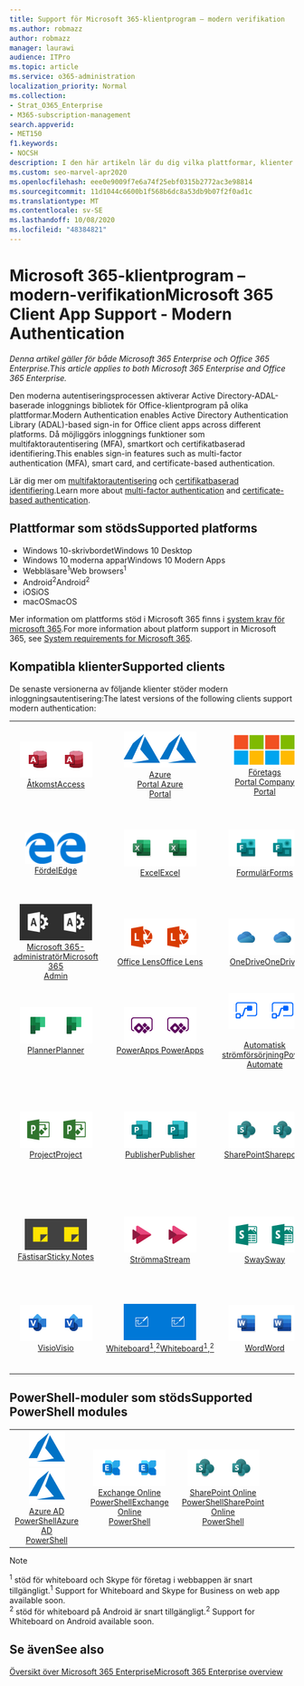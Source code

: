 ```yaml
---
title: Support för Microsoft 365-klientprogram – modern verifikation
ms.author: robmazz
author: robmazz
manager: laurawi
audience: ITPro
ms.topic: article
ms.service: o365-administration
localization_priority: Normal
ms.collection:
- Strat_O365_Enterprise
- M365-subscription-management
search.appverid:
- MET150
f1.keywords:
- NOCSH
description: I den här artikeln lär du dig vilka plattformar, klienter och PowerShell-moduler som stöder modern auktorisering för Microsoft 365.
ms.custom: seo-marvel-apr2020
ms.openlocfilehash: eee0e9009f7e6a74f25ebf0315b2772ac3e98814
ms.sourcegitcommit: 11d1044c6600b1f568b6dc8a53db9b07f2f0ad1c
ms.translationtype: MT
ms.contentlocale: sv-SE
ms.lasthandoff: 10/08/2020
ms.locfileid: "48384821"
---
```

# <a name="microsoft-365-client-app-support---modern-authentication"></a><span data-ttu-id="63870-103">Microsoft 365-klientprogram – modern-verifikation</span><span class="sxs-lookup"><span data-stu-id="63870-103">Microsoft 365 Client App Support - Modern Authentication</span></span>

<span data-ttu-id="63870-104">*Denna artikel gäller för både Microsoft 365 Enterprise och Office 365 Enterprise.*</span><span class="sxs-lookup"><span data-stu-id="63870-104">*This article applies to both Microsoft 365 Enterprise and Office 365 Enterprise.*</span></span>

<span data-ttu-id="63870-105">Den moderna autentiseringsprocessen aktiverar Active Directory-ADAL-baserade inloggnings bibliotek för Office-klientprogram på olika plattformar.</span><span class="sxs-lookup"><span data-stu-id="63870-105">Modern Authentication enables Active Directory Authentication Library (ADAL)-based sign-in for Office client apps across different platforms.</span></span> <span data-ttu-id="63870-106">Då möjliggörs inloggnings funktioner som multifaktorautentisering (MFA), smartkort och certifikatbaserad identifiering.</span><span class="sxs-lookup"><span data-stu-id="63870-106">This enables sign-in features such as multi-factor authentication (MFA), smart card, and certificate-based authentication.</span></span>

<span data-ttu-id="63870-107">Lär dig mer om [multifaktorautentisering](https://docs.microsoft.com/azure/active-directory/authentication/multi-factor-authentication) och [certifikatbaserad identifiering](https://docs.microsoft.com/azure/active-directory/active-directory-certificate-based-authentication-get-started).</span><span class="sxs-lookup"><span data-stu-id="63870-107">Learn more about [multi-factor authentication](https://docs.microsoft.com/azure/active-directory/authentication/multi-factor-authentication) and [certificate-based authentication](https://docs.microsoft.com/azure/active-directory/active-directory-certificate-based-authentication-get-started).</span></span>

## <a name="supported-platforms"></a><span data-ttu-id="63870-108">Plattformar som stöds</span><span class="sxs-lookup"><span data-stu-id="63870-108">Supported platforms</span></span>

 - <span data-ttu-id="63870-109">Windows 10-skrivbordet</span><span class="sxs-lookup"><span data-stu-id="63870-109">Windows 10 Desktop</span></span>
 - <span data-ttu-id="63870-110">Windows 10 moderna appar</span><span class="sxs-lookup"><span data-stu-id="63870-110">Windows 10 Modern Apps</span></span>
 - <span data-ttu-id="63870-111">Webbläsare<sup>1</sup></span><span class="sxs-lookup"><span data-stu-id="63870-111">Web browsers<sup>1</sup></span></span>
 - <span data-ttu-id="63870-112">Android<sup>2</sup></span><span class="sxs-lookup"><span data-stu-id="63870-112">Android<sup>2</sup></span></span>
 - <span data-ttu-id="63870-113">iOS</span><span class="sxs-lookup"><span data-stu-id="63870-113">iOS</span></span>
 - <span data-ttu-id="63870-114">macOS</span><span class="sxs-lookup"><span data-stu-id="63870-114">macOS</span></span>

<span data-ttu-id="63870-115">Mer information om plattforms stöd i Microsoft 365 finns i [system krav för microsoft 365](https://www.microsoft.com/microsoft-365/microsoft-365-and-office-resources).</span><span class="sxs-lookup"><span data-stu-id="63870-115">For more information about platform support in Microsoft 365, see [System requirements for Microsoft 365](https://www.microsoft.com/microsoft-365/microsoft-365-and-office-resources).</span></span>

## <a name="supported-clients"></a><span data-ttu-id="63870-116">Kompatibla klienter</span><span class="sxs-lookup"><span data-stu-id="63870-116">Supported clients</span></span>

<span data-ttu-id="63870-117">De senaste versionerna av följande klienter stöder modern inloggningsautentisering:</span><span class="sxs-lookup"><span data-stu-id="63870-117">The latest versions of the following clients support modern authentication:</span></span>

| | | | | | |
|:---:|:---:|:---:|:---:|:---:|:---:|
| <span data-ttu-id="63870-118">![Access-ikon](../media/o365-access-64x64.png)</span><span class="sxs-lookup"><span data-stu-id="63870-118">![Access icon](../media/o365-access-64x64.png)</span></span> <br> [<span data-ttu-id="63870-119">Åtkomst</span><span class="sxs-lookup"><span data-stu-id="63870-119">Access</span></span>](https://products.office.com/access) | <span data-ttu-id="63870-120">![Azure-ikon](../media/o365-azure-64x64.png)</span><span class="sxs-lookup"><span data-stu-id="63870-120">![Azure icon](../media/o365-azure-64x64.png)</span></span> <br> [<span data-ttu-id="63870-121">Azure <br> Portal </span><span class="sxs-lookup"><span data-stu-id="63870-121">Azure <br> Portal </span></span>](https://azure.microsoft.com/features/azure-portal/) | <span data-ttu-id="63870-122">![Ikonen företags Portal](../media/o365-microsoft-64x64.png)</span><span class="sxs-lookup"><span data-stu-id="63870-122">![Company portal icon](../media/o365-microsoft-64x64.png)</span></span> <br> [<span data-ttu-id="63870-123">Företags <br> Portal </span><span class="sxs-lookup"><span data-stu-id="63870-123">Company <br> Portal </span></span>](https://docs.microsoft.com/intune-user-help/sign-in-to-the-company-portal) | <span data-ttu-id="63870-124">![Delve-ikon](../media/o365-delve-64x64.png)</span><span class="sxs-lookup"><span data-stu-id="63870-124">![Delve icon](../media/o365-delve-64x64.png)</span></span> <br> [<span data-ttu-id="63870-125">Delve</span><span class="sxs-lookup"><span data-stu-id="63870-125">Delve</span></span>](https://products.office.com/business/intelligent-search) | <span data-ttu-id="63870-126">![Dynamics 365-ikon](../media/o365-dynamics365-64x64.png)</span><span class="sxs-lookup"><span data-stu-id="63870-126">![Dynamics 365 icon](../media/o365-dynamics365-64x64.png)</span></span> <br> [<span data-ttu-id="63870-127">Dynamics 365</span><span class="sxs-lookup"><span data-stu-id="63870-127">Dynamics 365</span></span>](https://dynamics.microsoft.com) 
| <span data-ttu-id="63870-128">![Ikonen kant](../media/o365-edge-64x64.png)</span><span class="sxs-lookup"><span data-stu-id="63870-128">![Edge icon](../media/o365-edge-64x64.png)</span></span> <br> [<span data-ttu-id="63870-129">Fördel</span><span class="sxs-lookup"><span data-stu-id="63870-129">Edge</span></span>](https://www.microsoft.com/windows/microsoft-edge) | <span data-ttu-id="63870-130">![Excel-ikon](../media/o365-excel-64x64.png)</span><span class="sxs-lookup"><span data-stu-id="63870-130">![Excel icon](../media/o365-excel-64x64.png)</span></span> <br> [<span data-ttu-id="63870-131">Excel</span><span class="sxs-lookup"><span data-stu-id="63870-131">Excel</span></span>](https://products.office.com/excel) | <span data-ttu-id="63870-132">![Formulär ikon](../media/o365-forms-64x64.png)</span><span class="sxs-lookup"><span data-stu-id="63870-132">![Forms icon](../media/o365-forms-64x64.png)</span></span> <br> [<span data-ttu-id="63870-133">Formulär</span><span class="sxs-lookup"><span data-stu-id="63870-133">Forms</span></span>](https://flow.microsoft.com/connectors/shared_microsoftforms/microsoft-forms/) | <span data-ttu-id="63870-134">![Ikonen Kaizala](../media/o365-kaizala-64x64.png)</span><span class="sxs-lookup"><span data-stu-id="63870-134">![Kaizala icon](../media/o365-kaizala-64x64.png)</span></span> <br> [<span data-ttu-id="63870-135">Kaizala</span><span class="sxs-lookup"><span data-stu-id="63870-135">Kaizala</span></span>](https://products.office.com/en/business/microsoft-kaizala) | <span data-ttu-id="63870-136">![Ikonen Office.com](../media/o365-office-64x64.png)</span><span class="sxs-lookup"><span data-stu-id="63870-136">![Office.com icon](../media/o365-office-64x64.png)</span></span> <br> [<span data-ttu-id="63870-137">Office.com</span><span class="sxs-lookup"><span data-stu-id="63870-137">Office.com</span></span>](https://www.office.com/) 
| <span data-ttu-id="63870-138">![Administratörs ikon för Office 365](../media/o365-o365admin-64x64.png)</span><span class="sxs-lookup"><span data-stu-id="63870-138">![Office 365 Admin icon](../media/o365-o365admin-64x64.png)</span></span> <br> [<span data-ttu-id="63870-139">Microsoft 365- <br> administratör</span><span class="sxs-lookup"><span data-stu-id="63870-139">Microsoft 365 <br> Admin</span></span>](https://products.office.com/business/manage-office-365-admin-app) | <span data-ttu-id="63870-140">![Lins ikonen](../media/o365-lens-64x64.png)</span><span class="sxs-lookup"><span data-stu-id="63870-140">![Lens icon](../media/o365-lens-64x64.png)</span></span> <br> [<span data-ttu-id="63870-141">Office Lens</span><span class="sxs-lookup"><span data-stu-id="63870-141">Office Lens</span></span>](https://www.microsoft.com/p/office-lens/9wzdncrfj3t8?activetab=pivot%3Aoverviewtab) | <span data-ttu-id="63870-142">![OneDrive för företag-ikon](../media/o365-OneDrive-64x64.png)</span><span class="sxs-lookup"><span data-stu-id="63870-142">![OneDrive for Business icon](../media/o365-OneDrive-64x64.png)</span></span> <br> [<span data-ttu-id="63870-143">OneDrive</span><span class="sxs-lookup"><span data-stu-id="63870-143">OneDrive</span></span>](https://products.office.com/onedrive-for-business/online-cloud-storage) |  <span data-ttu-id="63870-144">![OneNote-ikon](../media/o365-OneNote-64x64.png)</span><span class="sxs-lookup"><span data-stu-id="63870-144">![OneNote icon](../media/o365-OneNote-64x64.png)</span></span> <br> [<span data-ttu-id="63870-145">OneNote</span><span class="sxs-lookup"><span data-stu-id="63870-145">OneNote</span></span>](https://products.office.com/onenote) | <span data-ttu-id="63870-146">![Outlook-ikon](../media/o365-outlook-64x64.png)</span><span class="sxs-lookup"><span data-stu-id="63870-146">![Outlook icon](../media/o365-outlook-64x64.png)</span></span> <br> [<span data-ttu-id="63870-147">Outlook</span><span class="sxs-lookup"><span data-stu-id="63870-147">Outlook</span></span>](https://products.office.com/outlook) 
| <span data-ttu-id="63870-148">![Planner-ikon](../media/o365-planner-64x64.png)</span><span class="sxs-lookup"><span data-stu-id="63870-148">![Planner icon](../media/o365-planner-64x64.png)</span></span> <br> [<span data-ttu-id="63870-149">Planner</span><span class="sxs-lookup"><span data-stu-id="63870-149">Planner</span></span>](https://products.office.com/business/task-management-software) | <span data-ttu-id="63870-150">![Ikonen PowerApps](../media/o365-powerapps-64x64.png)</span><span class="sxs-lookup"><span data-stu-id="63870-150">![PowerApps icon](../media/o365-powerapps-64x64.png)</span></span> <br> [<span data-ttu-id="63870-151">PowerApps </span><span class="sxs-lookup"><span data-stu-id="63870-151">PowerApps </span></span>](https://powerapps.microsoft.com) | <span data-ttu-id="63870-152">![Automatisk ström indikator](../media/o365-flow-64x64.png)</span><span class="sxs-lookup"><span data-stu-id="63870-152">![Power Automate icon](../media/o365-flow-64x64.png)</span></span> <br> [<span data-ttu-id="63870-153"><br>Automatisk strömförsörjning</span><span class="sxs-lookup"><span data-stu-id="63870-153">Power <br> Automate</span></span>](https://flow.microsoft.com) | <span data-ttu-id="63870-154">![Ikonen PowerBI](../media/o365-powerbi-64x64.png)</span><span class="sxs-lookup"><span data-stu-id="63870-154">![PowerBI icon](../media/o365-powerbi-64x64.png)</span></span> <br> [<span data-ttu-id="63870-155">Power BI</span><span class="sxs-lookup"><span data-stu-id="63870-155">Power BI</span></span>](https://powerbi.microsoft.com)| <span data-ttu-id="63870-156">![PowerPoint-ikon](../media/o365-powerpoint-64x64.png)</span><span class="sxs-lookup"><span data-stu-id="63870-156">![PowerPoint icon](../media/o365-powerpoint-64x64.png)</span></span> <br> [<span data-ttu-id="63870-157">PowerPoint</span><span class="sxs-lookup"><span data-stu-id="63870-157">PowerPoint</span></span>](https://products.office.com/powerpoint) 
| <span data-ttu-id="63870-158">![Projekt ikon](../media/o365-project-64x64.png)</span><span class="sxs-lookup"><span data-stu-id="63870-158">![Project icon](../media/o365-project-64x64.png)</span></span> <br> [<span data-ttu-id="63870-159">Project</span><span class="sxs-lookup"><span data-stu-id="63870-159">Project</span></span>](https://products.office.com/project) | <span data-ttu-id="63870-160">![Ikonen Publisher](../media/o365-publisher-64x64.png)</span><span class="sxs-lookup"><span data-stu-id="63870-160">![Publisher icon](../media/o365-publisher-64x64.png)</span></span> <br> [<span data-ttu-id="63870-161">Publisher</span><span class="sxs-lookup"><span data-stu-id="63870-161">Publisher</span></span>](https://products.office.com/publisher) | <span data-ttu-id="63870-162">![SharePoint-ikon](../media/o365-sharepoint-64x64.png)</span><span class="sxs-lookup"><span data-stu-id="63870-162">![SharePoint icon](../media/o365-sharepoint-64x64.png)</span></span> <br> [<span data-ttu-id="63870-163">SharePoint</span><span class="sxs-lookup"><span data-stu-id="63870-163">Sharepoint</span></span>](https://products.office.com/sharepoint) | <span data-ttu-id="63870-164">![Skype för företag-ikon](../media/o365-skypeforbusiness-64x64.png)</span><span class="sxs-lookup"><span data-stu-id="63870-164">![Skype for Business icon](../media/o365-skypeforbusiness-64x64.png)</span></span> <br> [<span data-ttu-id="63870-165">Skype för <br> företag<sup>1</sup></span><span class="sxs-lookup"><span data-stu-id="63870-165">Skype for <br> Business<sup>1</sup></span></span>](https://www.skype.com/business/) | <span data-ttu-id="63870-166">![Ikonen StaffHub](../media/o365-staffhub-64x64.png)</span><span class="sxs-lookup"><span data-stu-id="63870-166">![StaffHub icon](../media/o365-staffhub-64x64.png)</span></span> <br> [<span data-ttu-id="63870-167">StaffHub</span><span class="sxs-lookup"><span data-stu-id="63870-167">StaffHub</span></span>](https://products.office.com/microsoft-staffhub/staff-scheduling-software)
| <span data-ttu-id="63870-168">![Ikonen fästisar](../media/o365-stickynotes-64x64.png)</span><span class="sxs-lookup"><span data-stu-id="63870-168">![Sticky Notes icon](../media/o365-stickynotes-64x64.png)</span></span> <br> [<span data-ttu-id="63870-169">Fästisar</span><span class="sxs-lookup"><span data-stu-id="63870-169">Sticky Notes</span></span>](https://www.microsoft.com/p/microsoft-sticky-notes/9nblggh4qghw) | <span data-ttu-id="63870-170">![Ström ikonen](../media/o365-stream-64x64.png)</span><span class="sxs-lookup"><span data-stu-id="63870-170">![Stream icon](../media/o365-stream-64x64.png)</span></span> <br> [<span data-ttu-id="63870-171">Strömma</span><span class="sxs-lookup"><span data-stu-id="63870-171">Stream</span></span>](https://stream.microsoft.com) | <span data-ttu-id="63870-172">![Sway-ikon](../media/o365-sway-64x64.png)</span><span class="sxs-lookup"><span data-stu-id="63870-172">![Sway icon](../media/o365-sway-64x64.png)</span></span> <br> [<span data-ttu-id="63870-173">Sway</span><span class="sxs-lookup"><span data-stu-id="63870-173">Sway</span></span>](https://sway.com) | <span data-ttu-id="63870-174">![Ikonen Teams](../media/o365-teams-64x64.png)</span><span class="sxs-lookup"><span data-stu-id="63870-174">![Teams icon](../media/o365-teams-64x64.png)</span></span> <br> [<span data-ttu-id="63870-175">Teams</span><span class="sxs-lookup"><span data-stu-id="63870-175">Teams</span></span>](https://products.office.com/microsoft-teams/group-chat-software) | <span data-ttu-id="63870-176">![Ikonen att göra](../media/o365-todo-64x64.png)</span><span class="sxs-lookup"><span data-stu-id="63870-176">![To Do icon](../media/o365-todo-64x64.png)</span></span> <br> [<span data-ttu-id="63870-177">Att göra</span><span class="sxs-lookup"><span data-stu-id="63870-177">To Do</span></span>](https://todo.microsoft.com) 
| <span data-ttu-id="63870-178">![Visio-ikon](../media/o365-visio-64x64.png)</span><span class="sxs-lookup"><span data-stu-id="63870-178">![Visio icon](../media/o365-visio-64x64.png)</span></span> <br> [<span data-ttu-id="63870-179">Visio</span><span class="sxs-lookup"><span data-stu-id="63870-179">Visio</span></span>](https://products.office.com/visio/flowchart-software) | <span data-ttu-id="63870-180">![Whiteboard-ikon](../media/o365-whiteboard-64x64.png)</span><span class="sxs-lookup"><span data-stu-id="63870-180">![Whiteboard icon](../media/o365-whiteboard-64x64.png)</span></span> <br> [<span data-ttu-id="63870-181">Whiteboard<sup>1</sup>,<sup>2</sup></span><span class="sxs-lookup"><span data-stu-id="63870-181">Whiteboard<sup>1</sup>,<sup>2</sup></span></span>](https://whiteboard.microsoft.com/) | <span data-ttu-id="63870-182">![Word-ikon](../media/o365-word-64x64.png)</span><span class="sxs-lookup"><span data-stu-id="63870-182">![Word icon](../media/o365-word-64x64.png)</span></span> <br> [<span data-ttu-id="63870-183">Word</span><span class="sxs-lookup"><span data-stu-id="63870-183">Word</span></span>](https://products.office.com/word) | <span data-ttu-id="63870-184">![Yammer-ikon](../media/o365-yammer-64x64.png)</span><span class="sxs-lookup"><span data-stu-id="63870-184">![Yammer icon](../media/o365-yammer-64x64.png)</span></span> <br> [<span data-ttu-id="63870-185">Yammer</span><span class="sxs-lookup"><span data-stu-id="63870-185">Yammer</span></span>](https://products.office.com/yammer/yammer-overview) | <span data-ttu-id="63870-186">![Yammer-ikon](../media/o365-yammer-64x64.png)</span><span class="sxs-lookup"><span data-stu-id="63870-186">![Yammer icon](../media/o365-yammer-64x64.png)</span></span> <br> [<span data-ttu-id="63870-187">Yammer- <br> anmälaren</span><span class="sxs-lookup"><span data-stu-id="63870-187">Yammer <br> Notifier</span></span>](https://products.office.com/yammer/yammer-overview) |  |

## <a name="supported-powershell-modules"></a><span data-ttu-id="63870-188">PowerShell-moduler som stöds</span><span class="sxs-lookup"><span data-stu-id="63870-188">Supported PowerShell modules</span></span>

| | | | | | |
|:---:|:---:|:---:|:---:|:---:|:---:|
| <span data-ttu-id="63870-189">![Azure-ikon](../media/o365-azure-64x64.png)</span><span class="sxs-lookup"><span data-stu-id="63870-189">![Azure icon](../media/o365-azure-64x64.png)</span></span> <br> [<span data-ttu-id="63870-190">Azure AD <br> PowerShell</span><span class="sxs-lookup"><span data-stu-id="63870-190">Azure AD <br> PowerShell</span></span>](https://docs.microsoft.com/powershell/azure/active-directory/overview?view=azureadps-2.0) | <span data-ttu-id="63870-191">![Exchange-ikon](../media/o365-exchange-64x64.png)</span><span class="sxs-lookup"><span data-stu-id="63870-191">![Exchange icon](../media/o365-exchange-64x64.png)</span></span> <br> [<span data-ttu-id="63870-192">Exchange Online <br> PowerShell</span><span class="sxs-lookup"><span data-stu-id="63870-192">Exchange Online <br> PowerShell</span></span>](https://docs.microsoft.com/powershell/exchange/exchange-online-powershell) | <span data-ttu-id="63870-193">![SharePoint-ikon](../media/o365-sharepoint-64x64.png)</span><span class="sxs-lookup"><span data-stu-id="63870-193">![SharePoint icon](../media/o365-sharepoint-64x64.png)</span></span> <br> [<span data-ttu-id="63870-194">SharePoint Online <br> PowerShell</span><span class="sxs-lookup"><span data-stu-id="63870-194">SharePoint Online <br> PowerShell</span></span>](https://docs.microsoft.com/powershell/sharepoint/sharepoint-online/connect-sharepoint-online)

> [!NOTE]
> <span data-ttu-id="63870-195"><sup>1</sup> stöd för whiteboard och Skype för företag i webbappen är snart tillgängligt.</span><span class="sxs-lookup"><span data-stu-id="63870-195"><sup>1</sup> Support for Whiteboard and Skype for Business on web app available soon.</span></span> <br>
> <span data-ttu-id="63870-196"><sup>2</sup> stöd för whiteboard på Android är snart tillgängligt.</span><span class="sxs-lookup"><span data-stu-id="63870-196"><sup>2</sup> Support for Whiteboard on Android available soon.</span></span>

## <a name="see-also"></a><span data-ttu-id="63870-197">Se även</span><span class="sxs-lookup"><span data-stu-id="63870-197">See also</span></span>

[<span data-ttu-id="63870-198">Översikt över Microsoft 365 Enterprise</span><span class="sxs-lookup"><span data-stu-id="63870-198">Microsoft 365 Enterprise overview</span></span>](microsoft-365-overview.md)
